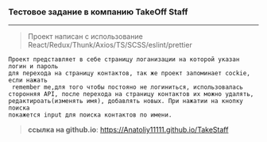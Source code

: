 ### Тестовое задание в компанию TakeOff Staff
***
>Проект написан с использование React/Redux/Thunk/Axios/TS/SCSS/eslint/prettier
```
Проект представляет в себе страницу логанизации на которой указан логин и пароль
для перехода на страницу контактов, так же проект запоминает cockie, если нажать
 remember me,для того чтобы постояно не логиниться, использовалась 
сторонняя API, после перехода на страницу контактов их можно удалять, 
редактироать(изменять имя), добавлять новых. При нажатии на кнопку поиска 
покажется input для поиска контактов по имени. 
```
>__ссылка на github.io__:  https://Anatoliy11111.github.io/TakeStaff
